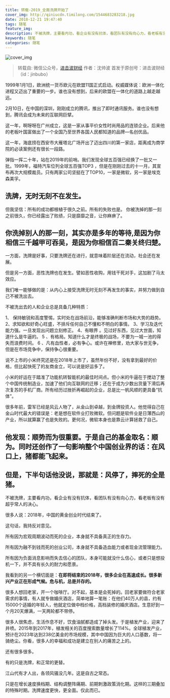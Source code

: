 ```yaml
---
title: 转载-2019_全面洗牌开始了
cover_img: http://qiniucdn.timilong.com/1544683283218.jpg
date: 2018-12-21 19:47:40
tags: 随笔
feature_img:
description: 不被洗牌，主要看内功，看企业有没有抗体，看团队有没有向心力，看老板有没有超乎常人的决心。
keywords: 随笔
categories: 随笔
---
```


![cover_img](http://qiniucdn.timilong.com/1544683283218.jpg)

> 转载自: 微信公众号，[进击波财经](https://mp.weixin.qq.com/s/p2jdqWohNVEfbGOj-51zew)
> 作者：沈帅波
> 首发于原创号：进击波财经（id：jinbubo）

1999年1月1日，欧洲统一货币欧元在欧盟11国正式启动。权威媒体说：欧洲一体化进程又迈出了重要的一步。谁也没有想到，后来的欧盟在一体化的道路上越走越远。

2月10日，在中国的深圳，刚刚成立的腾讯，推出了即时通讯服务。谁也没有想到，腾讯会成为未来的互联网巨擘。

这一年，啊呀呀在广州成立，这是一家从事平价女性时尚用品的连锁企业。后来他的老板叶国富做出了一个全国乃至世界各国人民都知道的品牌—名创优品。

这一年，海底捞在西安市大雁塔北广场开出了迈出四川的第一家店，距离成为商学院的必读案例还有很长一段路。

弹指一挥二十年，站在2019年的前哨。我们发现全球五百强已经换了一批又一批。1999年，福特汽车位列全球五百强TOP3 ，但是在刚刚过去的十一月，其宣布再次大规模裁员。只有两家公司坚挺在了TOP10，一家是微软，另一家是埃克森美孚。

## 洗牌，无时无刻不在发生。

但我坚信：所有的成功都根植于很久之前。所有的失败也是。
你被洗掉的那一刻之前很久，你已经露出了败绩，只是靡靡之音，让你麻痹了。

## 你洗掉别人的那一刻，其实亦是多年的等待,是因为你相信三千越甲可吞吴，是因为你相信百二秦关终归楚。

一方面，洗牌是好事，只要洗牌还在进行，就意味着阶层还在流动，社会还在发展。

但是另一方面，恶性洗牌也在发生。譬如恶性收购，用钱干死对手，这加剧了马太效应。

我们唯一能够做的是：从内心上接受洗牌无时无刻不再发生的事实，并努力做到自己不被洗出去。

不被洗出去的人和企业总是具备几种特质：

1、 保持敏锐和高度警惕，实时处在战场前沿，能够准确判断市场和大势的趋势。
2、求知欲和好奇心旺盛，不排斥任何自己不懂和不明白的事情。
3、学习及迭代能力强。一旦发现出问题立刻修正。
4、有眼界 。见过好东西，见过大世面，知道什么是牛逼的。
5 、有格局。知道什么才是终极的战场，不要为一城一池的得失而浪费时间。
6 、凡有血性者，必有争心。或许在禅修里，劝大家与世无争，但是在市场竞争中，保持争心很重要。

说不上市的小米终究还是在2018年上市了，虽然年份不好，没有拿到最好的价格，但比起快死了的友商金立，可以说是好运多了。

小米的好运在于踏准了功能机转智能机的最佳时间点。但小米的牛逼在于搅动了整个中国传统制造业，加速了他们向互联网的迁移；还在于成为少数出货量下滑后再次复苏的手机厂商。所有经历过挫折再崛起的企业，总是比一帆风顺的更具备“抗体”。

很多年前，雷军已经是风云人物了，从金山到卓越，到金牌投资人。他觉得自己在金山时代最大的错误是：老是想在软件业打败微软。但问题是软件业是日薄西山的产业，所以就算赢了也是失败的。更何况，微软本身也是靠云计算拯救了自己。

## 他发现：顺势而为很重要。于是自己的基金取名：顺为。同时还创作了一句影响整个中国创业界的话：在风口上，猪都能飞起来。

## 但是，下半句话他没说，那就是：风停了，摔死的全是猪。

不被洗牌，主要看内功，看企业有没有抗体，看团队有没有向心力，看老板有没有超乎常人的决心。

很多人说：2018年，中国的黄金创业时代结束了。

这句话，我持反对意见。

所有因为宏观周期波动而死的企业，本身就不具备真正的生存力。

所有因为融不到钱而死的创业公司，本身就不具备造血能力或者现金流管理能力。

所有因为负面消息影响而失去信心的团队，本身可能就没什么信心，或者只是想投机一下，并不具有长久的耐力和愿景。

我看到的另一个横切面是：<b>在即将结束的2018年，很多企业在高速成长。很多新兴产业正在形成气候。危与机，总是并存的。</b>

很多人想回老家，开一个咖啡厅。对不起，基本是会死掉的。回老家要做符合老家需求的事情，有人就专做婚庆酒店，简单地算一笔账：在他们40万人的县，约有15000个适婚的年轻人，他就定位做中档价格，高档装修的婚庆酒店。生意好到一个月20天爆满，一天两轮都不带停。

很多人很焦虑，生活作息不好，饮食油腻都造成了掉头发。于是植发产业，迎来了井喷。2015年到2017年，植发相关的百度搜索数量增长了114%。全球植发产业，预计在2023年达到238亿美金的市场规模，其中中国因为巨大的人口基数，将一骑绝尘。你看，很多人的幸福和成功是建立在别人的痛苦之上的。

还有很多很多。

有的只是洗牌，和正常的更替。

江山代有才人出，各领风骚没几年。这是自古之常态。

只是在增长速度换档期、结构调整阵痛期、前期刺激政策消化期。这样的三期叠加的特殊时期。洗牌速度更快，更全面。仅此而已。

